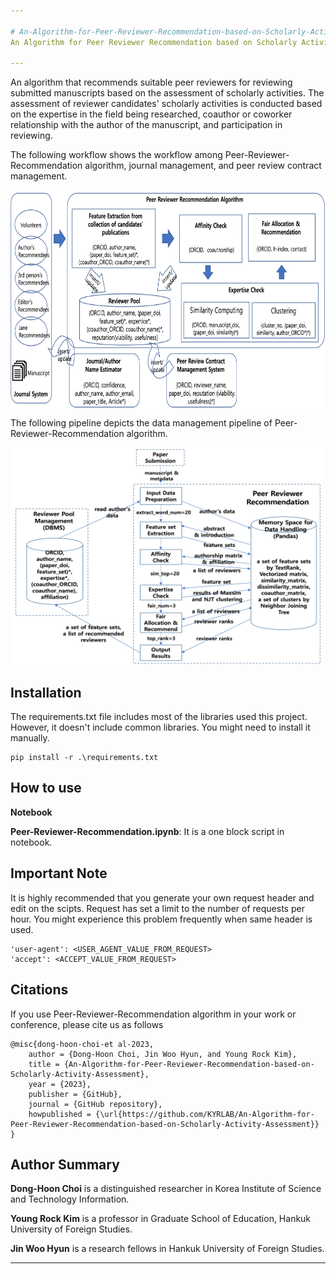 ```yaml
---

# An-Algorithm-for-Peer-Reviewer-Recommendation-based-on-Scholarly-Activity-Assessment
An Algorithm for Peer Reviewer Recommendation based on Scholarly Activity Assessment

---
```


An algorithm that recommends suitable peer reviewers for reviewing submitted manuscripts based on the assessment of scholarly activities. The assessment of reviewer candidates' scholarly activities is conducted based on the expertise in the field being researched, coauthor or coworker relationship with the author of the manuscript, and participation in reviewing.

The following workflow shows the workflow among Peer-Reviewer-Recommendation algorithm, journal management, and peer review contract management.

<img src="./image/fig-1.png" align="center" alt="fig-1" width="700" height="350">

The following pipeline depicts the data management pipeline of Peer-Reviewer-Recommendation algorithm.

<img src="./image/fig-2.png" align="center" alt="fig-2" width="500" height="350">

## Installation

The requirements.txt file includes most of the libraries used this project. However, it doesn't include common libraries. You might need to install it manually.

```
pip install -r .\requirements.txt
```

## How to use

**Notebook**

**Peer-Reviewer-Recommendation.ipynb**: It is a one block script in notebook.

## Important Note

It is highly recommended that you generate your own request header and edit on the scipts. Request has set a limit to the number of requests per hour. You might experience this problem frequently when same header is used.

```
'user-agent': <USER_AGENT_VALUE_FROM_REQUEST>
'accept': <ACCEPT_VALUE_FROM_REQUEST>
```

## Citations

If you use Peer-Reviewer-Recommendation algorithm in your work or conference, please cite us as follows

```
@misc{dong-hoon-choi-et al-2023,
    author = {Dong-Hoon Choi, Jin Woo Hyun, and Young Rock Kim},
    title = {An-Algorithm-for-Peer-Reviewer-Recommendation-based-on-Scholarly-Activity-Assessment},
    year = {2023},
    publisher = {GitHub},
    journal = {GitHub repository},
    howpublished = {\url{https://github.com/KYRLAB/An-Algorithm-for-Peer-Reviewer-Recommendation-based-on-Scholarly-Activity-Assessment}}
}
```

## Author Summary
**Dong-Hoon Choi** is a distinguished researcher in Korea Institute of Science and Technology Information.

**Young Rock Kim** is a professor in Graduate School of Education, Hankuk University of Foreign Studies. 

**Jin Woo Hyun** is a research fellows in Hankuk University of Foreign Studies.

---
